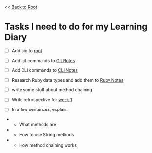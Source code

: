 << [Back to Root](README.md)

# Tasks I need to do for my Learning Diary

- [ ] Add bio to [root](README.md)
- [ ] Add git commands to [Git Notes](notes/git/README.md)
- [ ] Add CLI commands to [CLI Notes](notes/CLI/README.md)
- [ ] Research Ruby data types and add them to [Ruby Notes](notes/Ruby/README.md)
- [ ] write some stuff about method chaining
- [ ] Write retrospective for [week 1](Diary/module1/README.md)   

- [ ] In a few sentences, explain:
- - What methods are
- - How to use String methods
- - How method chaining works